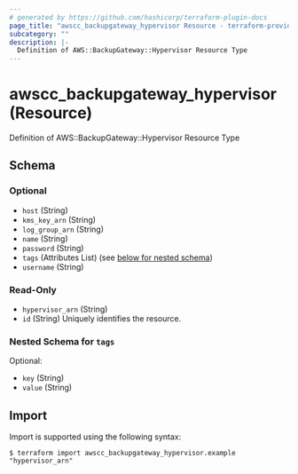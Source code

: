 ```yaml
---
# generated by https://github.com/hashicorp/terraform-plugin-docs
page_title: "awscc_backupgateway_hypervisor Resource - terraform-provider-awscc"
subcategory: ""
description: |-
  Definition of AWS::BackupGateway::Hypervisor Resource Type
---
```


# awscc_backupgateway_hypervisor (Resource)

Definition of AWS::BackupGateway::Hypervisor Resource Type



<!-- schema generated by tfplugindocs -->
## Schema

### Optional

- `host` (String)
- `kms_key_arn` (String)
- `log_group_arn` (String)
- `name` (String)
- `password` (String)
- `tags` (Attributes List) (see [below for nested schema](#nestedatt--tags))
- `username` (String)

### Read-Only

- `hypervisor_arn` (String)
- `id` (String) Uniquely identifies the resource.

<a id="nestedatt--tags"></a>
### Nested Schema for `tags`

Optional:

- `key` (String)
- `value` (String)

## Import

Import is supported using the following syntax:

```shell
$ terraform import awscc_backupgateway_hypervisor.example "hypervisor_arn"
```
